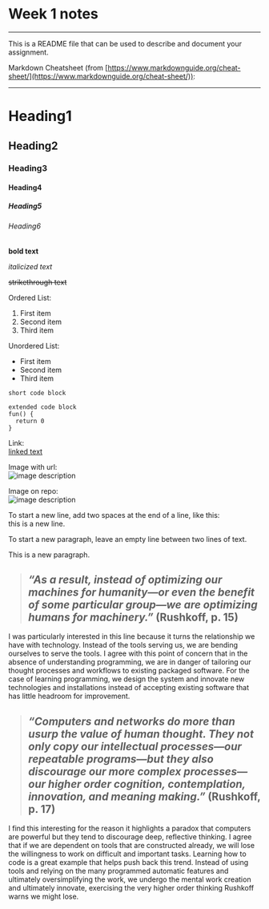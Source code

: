# Week 1 notes

---

This is a README file that can be used to describe and document your assignment.

Markdown Cheatsheet (from [https://www.markdownguide.org/cheat-sheet/](https://www.markdownguide.org/cheat-sheet/)):

---

# Heading1
## Heading2
### Heading3
#### Heading4
##### Heading5
###### Heading6

**bold text**

*italicized text*

~~strikethrough text~~

Ordered List:
1. First item
2. Second item
3. Third item

Unordered List:
- First item
- Second item
- Third item

`short code block`

```
extended code block
fun() {
  return 0
}
```

Link:  
[linked text](https://www.example.com)


Image with url:  
![image description](https://dm-gy-6063-2024f-b.github.io/assets/homework/02/clark-espaco-modulado-00.jpg)


Image on repo:  
![image description](./file-name.jpg)


To start a new line, add two spaces at the end of a line, like this:  
this is a new line.


To start a new paragraph, leave an empty line between two lines of text.

This is a new paragraph.

> ## *“As a result, instead of optimizing our machines for humanity—or even the benefit of some particular group—we are optimizing humans for machinery.”* (Rushkoff, p. 15)

I was particularly interested in this line because it turns the relationship we have with technology. Instead of the tools serving us, we are bending ourselves to serve the tools. I agree with this point of concern that in the absence of understanding programming, we are in danger of tailoring our thought processes and workflows to existing packaged software. For the case of learning programming, we design the system and innovate new technologies and installations instead of accepting existing software that has little headroom for improvement.

> ## *“Computers and networks do more than usurp the value of human thought. They not only copy our intellectual processes—our repeatable programs—but they also discourage our more complex processes—our higher order cognition, contemplation, innovation, and meaning making.”* (Rushkoff, p. 17)

I find this interesting for the reason it highlights a paradox that computers are powerful but they tend to discourage deep, reflective thinking. I agree that if we are dependent on tools that are constructed already, we will lose the willingness to work on difficult and important tasks. Learning how to code is a great example that helps push back this trend. Instead of using tools and relying on the many programmed automatic features and ultimately oversimplifying the work, we undergo the mental work creation and ultimately innovate, exercising the very higher order thinking Rushkoff warns we might lose.